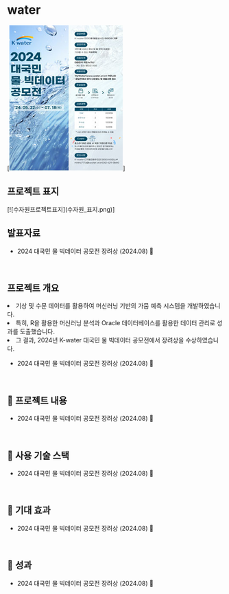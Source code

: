 # water
[![공모전 표지](물공모전.jpg)]

<div>
  <h2> <strong>프로젝트 표지</strong> </h2>
</div>
[![수자원프로젝트표지](수자원_표지.png)]

<br>

<div>
  <h2><strong>발표자료</strong></h2>
</div>

<ul>
  <li>2024 대국민 물 빅데이터 공모전 장려상 (2024.08) 🎉</li>
</ul>

<br>

<div>
  <h2><strong>프로젝트 개요</strong></h2>
  <li>기상 및 수문 데이터를 활용하여 머신러닝 기반의 가뭄 예측 시스템을 개발하였습니다.</li>
  <li>특히, R을 활용한 머신러닝 분석과 Oracle 데이터베이스를 활용한 데이터 관리로 성과를 도출했습니다.</li>
  <li>그 결과, 2024년 K-water 대국민 물 빅데이터 공모전에서 장려상을 수상하였습니다.</li>


</div>

<ul>
  <li>2024 대국민 물 빅데이터 공모전 장려상 (2024.08) 🎉</li>
</ul>

<br>

<div>
  <h2>🏅 프로젝트 내용</h2>
</div>

<ul>
  <li>2024 대국민 물 빅데이터 공모전 장려상 (2024.08) 🎉</li>
</ul>

<br>

<div>
  <h2>🏅 사용 기술 스택</h2>
</div>

<ul>
  <li>2024 대국민 물 빅데이터 공모전 장려상 (2024.08) 🎉</li>
</ul>

<br>

<div>
  <h2>🏅 기대 효과</h2>
</div>

<ul>
  <li>2024 대국민 물 빅데이터 공모전 장려상 (2024.08) 🎉</li>
</ul>

<br>

<div>
  <h2>🏅 성과</h2>
</div>

<ul>
  <li>2024 대국민 물 빅데이터 공모전 장려상 (2024.08) 🎉</li>
</ul>
